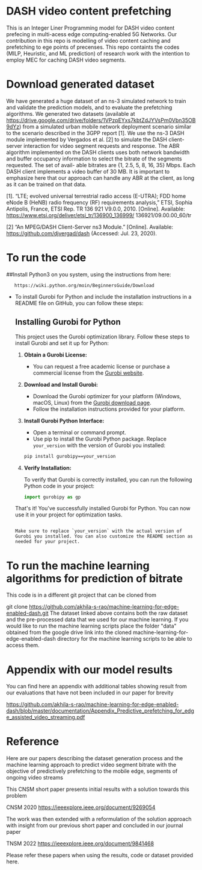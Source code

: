 # DASH video content prefetching 

This is an Integer Liner Programming model for DASH video content prefecing in multi-acess edge computing-enabled 5G Networks. Our contribution in this repo is modelling of video content caching and prefetching to ege points of precenses.
This repo containts the codes (MILP, Heuristic, and ML prediction) of research work with the intention to employ MEC for caching DASH video segments. 


# Download generated dataset

We have generated a huge dataset of an ns-3 simulated network to train and validate the prediction models, and to evaluate the prefetching algorithms. We generated two datasets (available at https://drive.google.com/drive/folders/1VPzpEYxs7kbtZdJYVsPm0Vbn35OB9dYz) from a simulated urban mobile network deployment scenario similar to the scenario described in the 3GPP report  [1]. We use the ns-3 DASH module implemented by Vergados et al. [2] to simulate the DASH client-server interaction for video segment requests and response. The ABR algorithm implemented on the DASH clients uses both network bandwidth and buffer occupancy information to select the bitrate of the segments requested. The set of avail- able bitrates are {1, 2.5, 5, 8, 16, 35} Mbps. Each DASH client implements a video buffer of 30 MB. It is important to emphasize here that our approach can handle any ABR at the client, as long as it can be trained on that data.


[1]. “LTE; evolved universal terrestrial radio access (E-UTRA); FDD home eNode B (HeNB) radio frequency (RF) requirements analysis,” ETSI, Sophia Antipolis, France, ETSI Rep. TR 136 921 V9.0.0, 2010. [Online]. Available: https://www.etsi.org/deliver/etsi_tr/136900_136999/ 136921/09.00.00_60/tr

[2] “An MPEG/DASH Client-Server ns3 Module.” [Online]. Available: https://github.com/djvergad/dash (Accessed: Jul. 23, 2020).

# To run the code

##Install Python3 on you system, using the instructions from here:
```
   https://wiki.python.org/moin/BeginnersGuide/Download
```
* To install Gurobi for Python and include the installation instructions in a README file on GitHub, you can follow these steps:

   ## Installing Gurobi for Python

   This project uses the Gurobi optimization library. Follow these steps to install Gurobi and set it up for Python:

   1. **Obtain a Gurobi License:**

      - You can request a free academic license or purchase a commercial license from the [Gurobi website](https://www.gurobi.com/downloads/request-an-academic-license/).

   2. **Download and Install Gurobi:**

      - Download the Gurobi optimizer for your platform (Windows, macOS, Linux) from the [Gurobi download page](https://www.gurobi.com/downloads/gurobi-software/).
      - Follow the installation instructions provided for your platform.

   3. **Install Gurobi Python Interface:**

      - Open a terminal or command prompt.
      - Use pip to install the Gurobi Python package. Replace `your_version` with the version of Gurobi you installed:

      ```bash
      pip install gurobipy==your_version
      ```

   4. **Verify Installation:**

      To verify that Gurobi is correctly installed, you can run the following Python code in your project:

      ```python
      import gurobipy as gp
      ```

   That's it! You've successfully installed Gurobi for Python. You can now use it in your project for optimization tasks.

   ```

   Make sure to replace `your_version` with the actual version of Gurobi you installed. You can also customize the README section as needed for your project.

# To run the machine learning algorithms for prediction of bitrate

This code is in a different git project that can be cloned from

git clone https://github.com/akhila-s-rao/machine-learning-for-edge-enabled-dash.git
The dataset linked above contains both the raw dataset and the pre-processed data that we used for our machine learning. If you would like to run the machine learning scripts place the folder "data" obtained from the google drive link into the cloned machine-learning-for-edge-enabled-dash directory for the machine learning scripts to be able to access them.


# Appendix with our model results

You can find here an appendix with additional tables showing result from our evaluations that have not been included in our paper for brevity

https://github.com/akhila-s-rao/machine-learning-for-edge-enabled-dash/blob/master/documentation/Appendix_Predictive_prefetching_for_edge_assisted_video_streaming.pdf


# Reference

Here are our papers describing the dataset generation process and the machine learning approach to predict video segment bitrate with the objective of predictively prefetching to the mobile edge, segments of ongoing video streams

This CNSM short paper presents initial results with a solution towards this problem

CNSM 2020 https://ieeexplore.ieee.org/document/9269054

The work was then extended with a reformulation of the solution approach with insight from our previous short paper and concluded in our journal paper

TNSM 2022 https://ieeexplore.ieee.org/document/9841468

Please refer these papers when using the results, code or dataset provided here.

